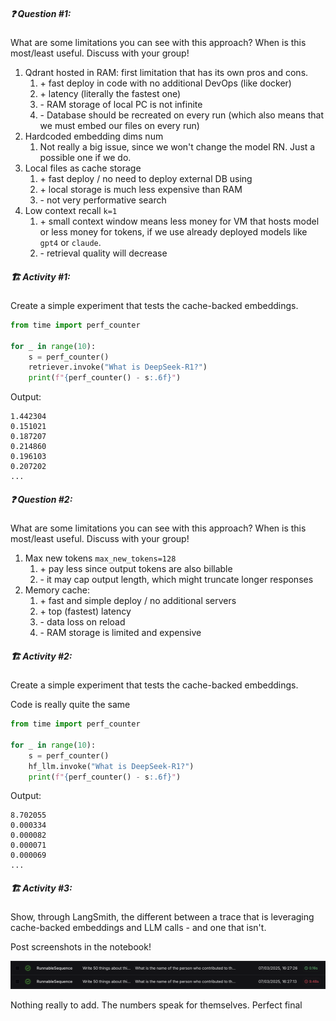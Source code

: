 ##### ❓ Question #1:

What are some limitations you can see with this approach? When is this most/least useful. Discuss with your group!

1. Qdrant hosted in RAM: first limitation that has its own pros and cons. 
   1. \+ fast deploy in code with no additional DevOps (like docker)
   2. \+ latency (literally the fastest one)
   3. \- RAM storage of local PC is not infinite
   4. \- Database should be recreated on every run (which also means that we must embed our files on every run)
2. Hardcoded embedding dims num
   1. Not really a big issue, since we won't change the model RN. Just a possible one if we do.
3. Local files as cache storage
   1. \+ fast deploy / no need to deploy external DB using
   2. \+ local storage is much less expensive than RAM
   3. \- not very performative search
4. Low context recall `k=1`
   1. \+ small context window means less money for VM that hosts model or less money for tokens, if we use already deployed models like `gpt4` or `claude`.
   2. \- retrieval quality will decrease

##### 🏗️ Activity #1:

Create a simple experiment that tests the cache-backed embeddings.

```python
from time import perf_counter

for _ in range(10):
    s = perf_counter()
    retriever.invoke("What is DeepSeek-R1?")
    print(f"{perf_counter() - s:.6f}")
```

Output:
```text
1.442304
0.151021
0.187207
0.214860
0.196103
0.207202
...
```

##### ❓ Question #2:

What are some limitations you can see with this approach? When is this most/least useful. Discuss with your group!

1. Max new tokens `max_new_tokens=128`
   1. \+ pay less since output tokens are also billable
   2. \- it may cap output length, which might truncate longer responses
2. Memory cache:
   1. \+ fast and simple deploy / no additional servers
   2. \+ top (fastest) latency
   3. \- data loss on reload
   4. \- RAM storage is limited and expensive

##### 🏗️ Activity #2:

Create a simple experiment that tests the cache-backed embeddings.

Code is really quite the same
```python
from time import perf_counter

for _ in range(10):
    s = perf_counter()
    hf_llm.invoke("What is DeepSeek-R1?")
    print(f"{perf_counter() - s:.6f}")
```

Output:
```text
8.702055
0.000334
0.000082
0.000071
0.000069
...
```

##### 🏗️ Activity #3:

Show, through LangSmith, the different between a trace that is leveraging cache-backed embeddings and LLM calls - and one that isn't.

Post screenshots in the notebook!

![img](Screenshot%20Chain%20Cache%20Comparison.png)

Nothing really to add. The numbers speak for themselves. Perfect final